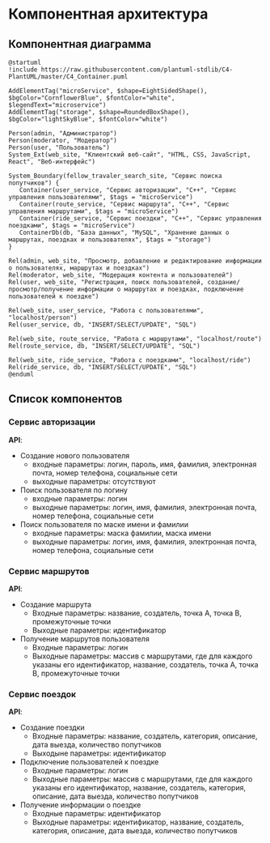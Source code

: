 # Компонентная архитектура

## Компонентная диаграмма

```plantuml
@startuml
!include https://raw.githubusercontent.com/plantuml-stdlib/C4-PlantUML/master/C4_Container.puml

AddElementTag("microService", $shape=EightSidedShape(), $bgColor="CornflowerBlue", $fontColor="white", $legendText="microservice")
AddElementTag("storage", $shape=RoundedBoxShape(), $bgColor="lightSkyBlue", $fontColor="white")

Person(admin, "Администратор")
Person(moderator, "Модератор")
Person(user, "Пользователь")
System_Ext(web_site, "Клиентский веб-сайт", "HTML, CSS, JavaScript, React", "Веб-интерфейс")

System_Boundary(fellow_travaler_search_site, "Сервис поиска попутчиков") {
   Container(user_service, "Сервис авторизации", "C++", "Сервис управления пользователями", $tags = "microService")
   Container(route_service, "Сервис маршрута", "C++", "Сервис управления маршрутами", $tags = "microService") 
   Container(ride_service, "Сервис поездки", "C++", "Сервис управления поездками", $tags = "microService")   
   ContainerDb(db, "База данных", "MySQL", "Хранение данных о маршрутах, поездках и пользователях", $tags = "storage")  
}

Rel(admin, web_site, "Просмотр, добавление и редактирование информации о пользователях, маршрутах и поездках")
Rel(moderator, web_site, "Модерация контента и пользователей")
Rel(user, web_site, "Регистрация, поиск пользователей, создание/просмотр/получение информации о маршрутах и поездках, подключение пользователей к поездке")

Rel(web_site, user_service, "Работа с пользователями", "localhost/person")
Rel(user_service, db, "INSERT/SELECT/UPDATE", "SQL")

Rel(web_site, route_service, "Работа с маршрутами", "localhost/route")
Rel(route_service, db, "INSERT/SELECT/UPDATE", "SQL")

Rel(web_site, ride_service, "Работа с поездками", "localhost/ride")
Rel(ride_service, db, "INSERT/SELECT/UPDATE", "SQL")
@enduml
```
## Список компонентов  

### Сервис авторизации
**API**:
-	Создание нового пользователя
      - входные параметры: логин, пароль, имя, фамилия, электронная почта, номер телефона, социальные сети
      - выходные параметры: отсутствуют
-	Поиск пользователя по логину
     - входные параметры:  логин
     - выходные параметры: логин, имя, фамилия, электронная почта, номер телефона, социальные сети
-	Поиск пользователя по маске имени и фамилии
     - входные параметры: маска фамилии, маска имени
     - выходные параметры: логин, имя, фамилия, электронная почта, номер телефона, социальные сети

### Сервис маршрутов
**API**:
- Создание маршрута
  - Входные параметры: название, создатель, точка А, точка В, промежуточные точки
  - Выходные параметры: идентификатор
- Получение маршрутов пользователя
  - Входные параметры: логин
  - Выходные параметры: массив с маршрутами, где для каждого указаны его идентификатор, название, создатель, точка А, точка В, промежуточные точки

### Сервис поездок
**API**:
- Создание поездки
  - Входные параметры: название, создатель, категория, описание, дата выезда, количество попутчиков
  - Выходыне параметры: идентификатор
- Подключение пользователей к поездке
  - Входные параметры: логин
  - Выходные параметры: массив с маршрутами, где для каждого указаны его идентификатор, название, создатель, категория, описание, дата выезда, количество попутчиков
- Получение информации о поездке
  - Входные параметры: идентификатор
  - Выходные параметры: идентификатор, название, создатель, категория, описание, дата выезда, количество попутчиков